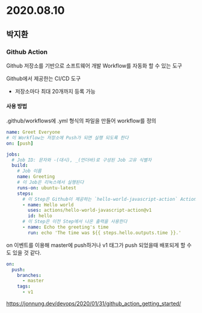 # 2020.08.10

## 박지환

### Github Action

Github 저장소를 기반으로 소프트웨어 개발 Workflow를 자동화 할 수 있는 도구

Github에서 제공한는 CI/CD 도구

* 저장소마다 최대 20개까지 등록 가능

#### 사용 방법

.github/workflows에 .yml 형식의 파일을 만들어 workflow를 정의

```yaml
name: Greet Everyone
# 이 Workflow는 저장소에 Push가 되면 실행 되도록 한다
on: [push]

jobs:
  # Job ID: 문자와 -(대시), _(언더바)로 구성된 Job 고유 식별자
  build:
    # Job 이름
    name: Greeting
    # 이 Job은 리눅스에서 실행된다
    runs-on: ubuntu-latest
    steps:
      # 이 Step은 Github이 제공하는 `hello-world-javascript-action` Action을 사용한다
      - name: Hello world
        uses: actions/hello-world-javascript-action@v1
        id: hello
      # 이 Step은 이전 Step에서 나온 출력을 사용한다
      - name: Echo the greeting's time
        run: echo 'The time was ${{ steps.hello.outputs.time }}.'
```

on 이벤트를 이용해 master에 push하거나 v1 태그가 push 되었을때 배포되게 할 수도 있을 것 같다.

```yaml
on:
  push:
    branches:
      - master
    tags:
      - v1
```





https://jonnung.dev/devops/2020/01/31/github_action_getting_started/